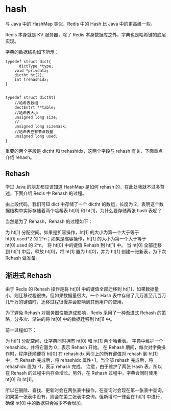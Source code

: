 # hash

与 Java 中的 HashMap 类似，Redis 中的 Hash 比 Java 中的更高级一些。

Redis 本身就是 KV 服务器，除了 Redis 本身数据库之外，字典也是哈希键的底层实现。

字典的数据结构如下所示：

```
typedef struct dict{
      dictType *type;
    void *privdata;
    dictht ht[2];
    int trehashidx;
}


typedef struct dictht{
    //哈希表数组
    dectEntrt **table;
    //哈希表大小
    unsigned long size;
    //
    unsigned long sizemask;
    //哈希表已有节点数量
    unsigned long used;
}
```

重要的两个字段是 dictht 和 trehashidx，这两个字段与 rehash 有关，下面重点介绍 rehash。

## Rehash

学过 Java 的朋友都应该知道 HashMap 是如何 rehash 的，在此处我就不过多赘述，下面介绍 Redis 中 Rehash 的过程。

由上段代码，我们可知 dict 中存储了一个 dictht 的数组，长度为 2，表明这个数据结构中实际存储着两个哈希表 ht\[0\] 和 ht\[1\]，为什么要存储两张 hash 表呢？

当然是为了 Rehash，Rehash 的过程如下：

为 ht\[1\] 分配空间。如果是扩容操作，ht\[1\] 的大小为第一个大于等于 ht\[0\].used*2 的 2^n；如果是缩容操作，ht\[1\] 的大小为第一个大于等于 ht\[0\].used 的 2^n。
将 ht\[0\] 中的键值 Rehash 到 ht\[1\] 中。
当 ht\[0\] 全部迁移到 ht\[1\] 中后，释放 ht\[0\]，将 ht\[1\] 置为 ht\[0\]，并为 ht\[1\] 创建一张新表，为下次 Rehash 做准备。

## 渐进式 Rehash

由于 Redis 的 Rehash 操作是将 ht\[0\] 中的键值全部迁移到 ht\[1\]，如果数据量小，则迁移过程很快。但如果数据量很大，一个 Hash 表中存储了几万甚至几百万几千万的键值时，迁移过程很慢并会影响到其他用户的使用。

为了避免 Rehash 对服务器性能造成影响，Redis 采用了一种渐进式 Rehash 的策略，分多次、渐进的将 ht\[0\] 中的数据迁移到 ht\[1\] 中。

前一过程如下：

为 ht\[1\] 分配空间，让字典同时拥有 ht\[0\] 和 ht\[1\] 两个哈希表。
字典中维护一个 rehashidx，并将它置为 0，表示 Rehash 开始。
在 Rehash 期间，每次对字典操作时，程序还顺便将 ht\[0\] 在 rehashidx 索引上的所有键值对 rehash 到 ht\[1\] 中，当 Rehash 完成后，将 rehashidx 属性+1。当全部 rehash 完成后，将 rehashidx 置为 -1，表示 rehash 完成。
注意，由于维护了两张 Hash 表，所以在 Rehash 的过程中内存会增长。另外，在 Rehash 过程中，字典会同时使用 ht\[0\] 和 ht\[1\]。

所以在删除、查找、更新时会在两张表中操作，在查询时会现在第一张表中查询，如果第一张表中没有，则会在第二张表中查询。但新增时一律会在 ht\[1\] 中进行，确保 ht\[0\] 中的数据只会减少不会增加。